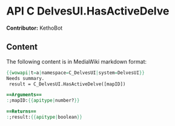 # API C DelvesUI.HasActiveDelve

**Contributor:** KethoBot

## Content

The following content is in MediaWiki markdown format:

```mediawiki
{{wowapi|t=a|namespace=C_DelvesUI|system=DelvesUI}}
Needs summary.
 result = C_DelvesUI.HasActiveDelve([mapID])

==Arguments==
:;mapID:{{apitype|number?}}

==Returns==
:;result:{{apitype|boolean}}
```